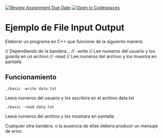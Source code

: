 [![Review Assignment Due Date](https://classroom.github.com/assets/deadline-readme-button-24ddc0f5d75046c5622901739e7c5dd533143b0c8e959d652212380cedb1ea36.svg)](https://classroom.github.com/a/rsldYk-F)
[![Open in Codespaces](https://classroom.github.com/assets/launch-codespace-7f7980b617ed060a017424585567c406b6ee15c891e84e1186181d67ecf80aa0.svg)](https://classroom.github.com/open-in-codespaces?assignment_repo_id=11022189)
# Ejemplo de File Input Output

Elaborar un programa en C++ que funcione de la siguiente manera:

// Dependiendo de la bandera...
	// -write
	// Lee numeros del usuario y los guarda en un archivo
	// -read
	// Lee numeros del archivo y los muestra en pantalla


## Funcionamiento

`./basic -write data.txt`

Leera numeros del usuario y los escribira en el archivo data.txt

`./basic -read data.txt`

Leera numeros del archivo y los mostrara en pantalla

Cualquier otra bandera, o la ausencia de ellas debera producir un mensaje de error.


